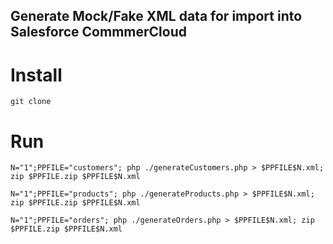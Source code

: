 ## Generate Mock/Fake XML data for import into Salesforce CommmerCloud


# Install
`git clone`

# Run
`N="1";PPFILE="customers"; php ./generateCustomers.php > $PPFILE$N.xml; zip $PPFILE.zip $PPFILE$N.xml`

`N="1";PPFILE="products"; php ./generateProducts.php > $PPFILE$N.xml; zip $PPFILE.zip $PPFILE$N.xml`

`N="1";PPFILE="orders"; php ./generateOrders.php > $PPFILE$N.xml; zip $PPFILE.zip $PPFILE$N.xml`
